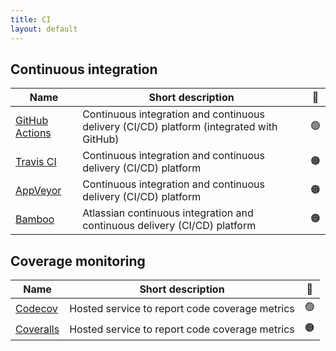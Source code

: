 ```yaml
---
title: CI
layout: default
---
```


## Continuous integration
| Name     | Short description | 🚦 |
| -------- | ------------------| -- |
| [GitHub Actions](https://docs.github.com/en/actions) | Continuous integration and continuous delivery (CI/CD) platform (integrated with GitHub) | 🟢 |
| [Travis CI](https://docs.travis-ci.com/) | Continuous integration and continuous delivery (CI/CD) platform | 🟠 |
| [AppVeyor](https://www.appveyor.com/docs/) | Continuous integration and continuous delivery (CI/CD) platform | 🟠 |
| [Bamboo](https://confluence.atlassian.com/bamboo/bamboo-documentation-289276551.html) | Atlassian continuous integration and continuous delivery (CI/CD) platform | 🟠 |


## Coverage monitoring
| Name     | Short description | 🚦 |
| -------- | ------------------| -- |
| [Codecov](https://docs.codecov.com/docs) | Hosted service to report code coverage metrics | 🟢 |
| [Coveralls](https://docs.coveralls.io/) | Hosted service to report code coverage metrics | 🟠 |
